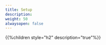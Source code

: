```yaml
---
title: Setup
description: 
weight: 50
alwaysopen: false
---
```


{{%children style="h2" description="true"%}}
